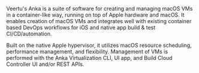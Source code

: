 ---
---

Veertu's Anka is a suite of software for creating and managing macOS VMs in a container-like way, running on top of Apple hardware and macOS. It enables creation of macOS VMs and integrates well with existing container based DevOps workflows for iOS and native app build & test CI/CD/automation.

Built on the native Apple hypervisor, it utilizes macOS resource scheduling, performance management, and flexibility. Management of VMs is performed with the Anka Virtualization CLI, UI app, and Build Cloud Controller UI and/or REST APIs.
